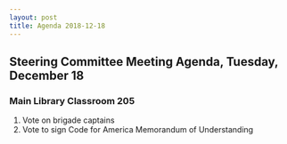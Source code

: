```yaml
---
layout: post
title: Agenda 2018-12-18
---
```


## Steering Committee Meeting Agenda, Tuesday, December 18
### Main Library Classroom 205

1. Vote on brigade captains
2. Vote to sign Code for America Memorandum of Understanding